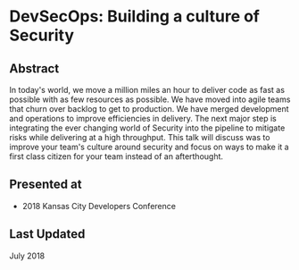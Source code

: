 # DevSecOps: Building a culture of Security

## Abstract
In today's world, we move a million miles an hour to deliver code as fast as possible with as few resources as possible. We have moved into agile teams that churn over backlog to get to production. We have merged development and operations to improve efficiencies in delivery. The next major step is integrating the ever changing world of Security into the pipeline to mitigate risks while delivering at a high throughput. This talk will discuss was to improve your team's culture around security and focus on ways to make it a first class citizen for your team instead of an afterthought.

## Presented at
* 2018 Kansas City Developers Conference

## Last Updated
July 2018
